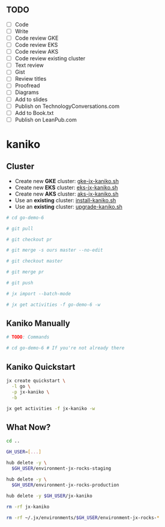 ## TODO

- [ ] Code
- [ ] Write
- [ ] Code review GKE
- [ ] Code review EKS
- [ ] Code review AKS
- [ ] Code review existing cluster
- [ ] Text review
- [ ] Gist
- [ ] Review titles
- [ ] Proofread
- [ ] Diagrams
- [ ] Add to slides
- [ ] Publish on TechnologyConversations.com
- [ ] Add to Book.txt
- [ ] Publish on LeanPub.com

# kaniko

## Cluster

* Create new **GKE** cluster: [gke-jx-kaniko.sh](TODO:)
* Create new **EKS** cluster: [eks-jx-kaniko.sh](TODO:)
* Create new **AKS** cluster: [aks-jx-kaniko.sh](TODO:)
* Use an **existing** cluster: [install-kaniko.sh](TODO:)
* Use an **existing** cluster: [upgrade-kaniko.sh](TODO:)

```bash
# cd go-demo-6

# git pull

# git checkout pr

# git merge -s ours master --no-edit

# git checkout master

# git merge pr

# git push
```

```bash
# jx import --batch-mode

# jx get activities -f go-demo-6 -w
```

## Kaniko Manually

```bash
# TODO: Commands

# cd go-demo-6 # If you're not already there
```

## Kaniko Quickstart

```bash
jx create quickstart \
  -l go \
  -p jx-kaniko \
  -b

jx get activities -f jx-kaniko -w
```

## What Now?

```bash
cd ..

GH_USER=[...]

hub delete -y \
  $GH_USER/environment-jx-rocks-staging

hub delete -y \
  $GH_USER/environment-jx-rocks-production
  
hub delete -y $GH_USER/jx-kaniko

rm -rf jx-kaniko

rm -rf ~/.jx/environments/$GH_USER/environment-jx-rocks-*
```

